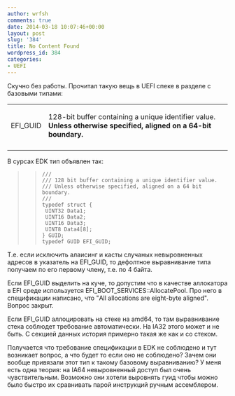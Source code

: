 ```yaml
---
author: wrfsh
comments: true
date: 2014-03-18 10:07:46+00:00
layout: post
slug: '384'
title: No Content Found
wordpress_id: 384
categories:
- UEFI
---
```


Скучно без работы. Прочитал такую вещь в UEFI спеке в разделе с базовыми типами:
<table >
<tbody >
<tr >

<td >










EFI_GUID









</td>

<td >










128-bit buffer containing a unique identifier value. **Unless otherwise specified, aligned on a 64-bit boundary.**









</td>
</tr>
<tr >

<td >
</td>

<td >
</td>
</tr>
</tbody>
</table>
В сурсах EDK тип объявлен так:


<blockquote>

>     
>     ///
>     /// 128 bit buffer containing a unique identifier value.
>     /// Unless otherwise specified, aligned on a 64 bit boundary.
>     ///
>     typedef struct {
>      UINT32 Data1;
>      UINT16 Data2;
>      UINT16 Data3;
>      UINT8 Data4[8];
>     } GUID;
>     typedef GUID EFI_GUID;
> 
> 
</blockquote>


Т.е. если исключить алаисинг и касты случаных невыровненных адресов в указатель на EFI_GUID, то дефолтное выравнивание типа получаем по его первому члену, т.е. по 4 байта.

Если EFI_GUID выделить на куче, то допустим что в качестве аллокатора в EFI среде используется EFI_BOOT_SERVICES::AllocatePool. Про него в спецификации написано, что "All allocations are eight-byte aligned". Вопрос закрыт.

Если EFI_GUID аллоцировать на стеке на amd64, то там выравнивание стека соблюдет требование автоматически. На IA32 этого может и не быть. С секцией данных история примерно такая же как и со стеком.

Получается что требование спецификации в EDK не соблюдено и тут возникает вопрос, а что будет то если оно не соблюдено? Зачем они вообще привязали этот тип к такому базовому выравниванию? У меня есть одна теория: на IA64 невыровненный доступ был очень чувствительным. Возможно они хотели выровнять гуид чтобы можно было быстро их сравнивать парой инструкций ручным ассемблером.



